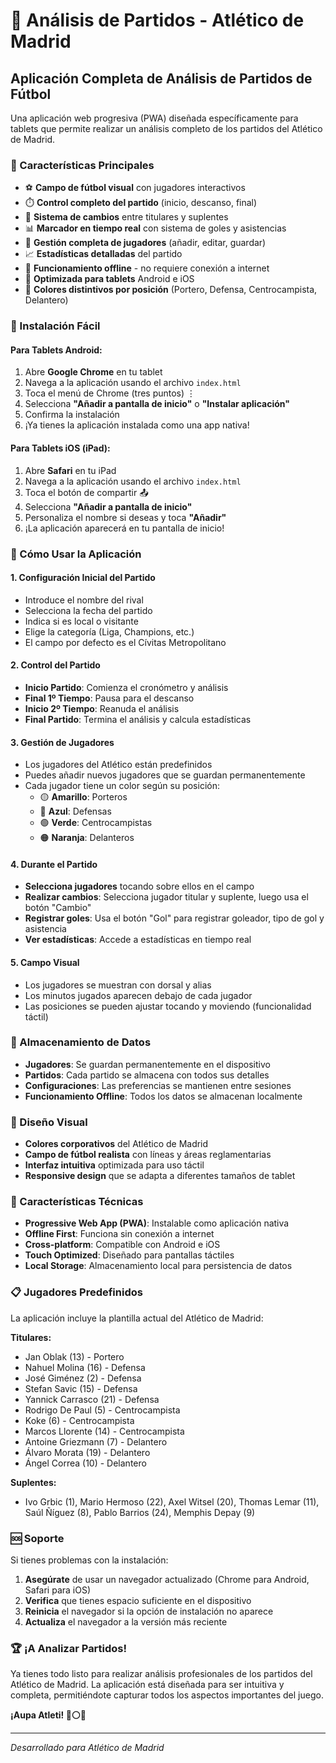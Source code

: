 # 📱 Análisis de Partidos - Atlético de Madrid

## Aplicación Completa de Análisis de Partidos de Fútbol

Una aplicación web progresiva (PWA) diseñada específicamente para tablets que permite realizar un análisis completo de los partidos del Atlético de Madrid.

### 🚀 Características Principales

- ⚽ **Campo de fútbol visual** con jugadores interactivos
- ⏱️ **Control completo del partido** (inicio, descanso, final)
- 🔄 **Sistema de cambios** entre titulares y suplentes
- 📊 **Marcador en tiempo real** con sistema de goles y asistencias
- 👥 **Gestión completa de jugadores** (añadir, editar, guardar)
- 📈 **Estadísticas detalladas** del partido
- 💾 **Funcionamiento offline** - no requiere conexión a internet
- 📱 **Optimizada para tablets** Android e iOS
- 🎨 **Colores distintivos por posición** (Portero, Defensa, Centrocampista, Delantero)

### 📲 Instalación Fácil

#### Para Tablets Android:
1. Abre **Google Chrome** en tu tablet
2. Navega a la aplicación usando el archivo `index.html`
3. Toca el menú de Chrome (tres puntos) ⋮
4. Selecciona **"Añadir a pantalla de inicio"** o **"Instalar aplicación"**
5. Confirma la instalación
6. ¡Ya tienes la aplicación instalada como una app nativa!

#### Para Tablets iOS (iPad):
1. Abre **Safari** en tu iPad
2. Navega a la aplicación usando el archivo `index.html`
3. Toca el botón de compartir 📤
4. Selecciona **"Añadir a pantalla de inicio"**
5. Personaliza el nombre si deseas y toca **"Añadir"**
6. ¡La aplicación aparecerá en tu pantalla de inicio!

### 🎯 Cómo Usar la Aplicación

#### 1. **Configuración Inicial del Partido**
- Introduce el nombre del rival
- Selecciona la fecha del partido
- Indica si es local o visitante
- Elige la categoría (Liga, Champions, etc.)
- El campo por defecto es el Cívitas Metropolitano

#### 2. **Control del Partido**
- **Inicio Partido**: Comienza el cronómetro y análisis
- **Final 1º Tiempo**: Pausa para el descanso
- **Inicio 2º Tiempo**: Reanuda el análisis
- **Final Partido**: Termina el análisis y calcula estadísticas

#### 3. **Gestión de Jugadores**
- Los jugadores del Atlético están predefinidos
- Puedes añadir nuevos jugadores que se guardan permanentemente
- Cada jugador tiene un color según su posición:
  - 🟡 **Amarillo**: Porteros
  - 🔵 **Azul**: Defensas  
  - 🟢 **Verde**: Centrocampistas
  - 🟠 **Naranja**: Delanteros

#### 4. **Durante el Partido**
- **Selecciona jugadores** tocando sobre ellos en el campo
- **Realizar cambios**: Selecciona jugador titular y suplente, luego usa el botón "Cambio"
- **Registrar goles**: Usa el botón "Gol" para registrar goleador, tipo de gol y asistencia
- **Ver estadísticas**: Accede a estadísticas en tiempo real

#### 5. **Campo Visual**
- Los jugadores se muestran con dorsal y alias
- Los minutos jugados aparecen debajo de cada jugador
- Las posiciones se pueden ajustar tocando y moviendo (funcionalidad táctil)

### 💾 Almacenamiento de Datos

- **Jugadores**: Se guardan permanentemente en el dispositivo
- **Partidos**: Cada partido se almacena con todos sus detalles
- **Configuraciones**: Las preferencias se mantienen entre sesiones
- **Funcionamiento Offline**: Todos los datos se almacenan localmente

### 🎨 Diseño Visual

- **Colores corporativos** del Atlético de Madrid
- **Campo de fútbol realista** con líneas y áreas reglamentarias
- **Interfaz intuitiva** optimizada para uso táctil
- **Responsive design** que se adapta a diferentes tamaños de tablet

### 🔧 Características Técnicas

- **Progressive Web App (PWA)**: Instalable como aplicación nativa
- **Offline First**: Funciona sin conexión a internet
- **Cross-platform**: Compatible con Android e iOS
- **Touch Optimized**: Diseñado para pantallas táctiles
- **Local Storage**: Almacenamiento local para persistencia de datos

### 📋 Jugadores Predefinidos

La aplicación incluye la plantilla actual del Atlético de Madrid:

**Titulares:**
- Jan Oblak (13) - Portero
- Nahuel Molina (16) - Defensa
- José Giménez (2) - Defensa
- Stefan Savic (15) - Defensa
- Yannick Carrasco (21) - Defensa
- Rodrigo De Paul (5) - Centrocampista
- Koke (6) - Centrocampista
- Marcos Llorente (14) - Centrocampista
- Antoine Griezmann (7) - Delantero
- Álvaro Morata (19) - Delantero
- Ángel Correa (10) - Delantero

**Suplentes:**
- Ivo Grbic (1), Mario Hermoso (22), Axel Witsel (20), Thomas Lemar (11), Saúl Ñíguez (8), Pablo Barrios (24), Memphis Depay (9)

### 🆘 Soporte

Si tienes problemas con la instalación:

1. **Asegúrate** de usar un navegador actualizado (Chrome para Android, Safari para iOS)
2. **Verifica** que tienes espacio suficiente en el dispositivo
3. **Reinicia** el navegador si la opción de instalación no aparece
4. **Actualiza** el navegador a la versión más reciente

### 🏆 ¡A Analizar Partidos!

Ya tienes todo listo para realizar análisis profesionales de los partidos del Atlético de Madrid. La aplicación está diseñada para ser intuitiva y completa, permitiéndote capturar todos los aspectos importantes del juego.

**¡Aupa Atleti! 🔴⚪🔵**

---
*Desarrollado para Atlético de Madrid*